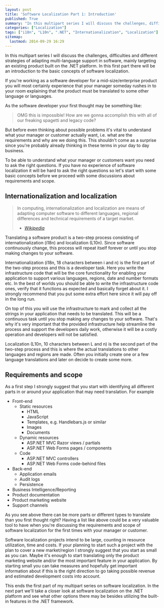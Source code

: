```yaml
---
layout: post
title: 'Software Localization Part 1: Introduction'
published: True
summary: "In this multipart series I will discuss the challenges, difficulties and different strategies of adapting multi-language support in software, mainly targeting an existing product built on the .NET platform. In this first part there will be an introduction to the basic concepts of software localization."
categories: ["Localization"]
tags: ["i18n", "L10n", ".NET", "Internationalization", "Localization"]
sitemap:
  lastmod: 2014-09-29 16:29
---
```


In this multipart series I will discuss the challenges, difficulties and different strategies of adapting multi-language support in software,
mainly targeting an existing product built on the .NET platform. In this first part there will be an introduction to the basic concepts of
software localization.

<!-- more -->

If you're working as a software developer for a mid-size/enterprise product you will most certainly experience that your manager someday rushes in
to your room explaining that the product must be translated to some other language or languages.

As the software developer your first thought may be something like:
>OMG this is impossible! How are we gonna accomplish this with all of our freaking spagetti and legacy code?

But before even thinking about possible problems it's vital to understand what your manager or customer actually want,
i.e. what are the requirements and why are we doing this. This shouldn't come as a surprise since you're probably already
thinking in these terms in your day to day business.

To be able to understand what your manager or customers want you need to ask the right questions. If you have no experience of
software localization it will be hard to ask the right questions so let's start with some basic concepts before we proceed with
some discussions about requirements and scope.

## Internationalization and localization
> In computing, internationalization and localization are means of adapting computer software to different languages, regional
> differences and technical requirements of a target market.<br/>
> - <cite>[Wikipedia][1]</cite>

Translating a software product is a two-step process consisting of internationalization (i18n) and localization (L10n). Since software
continuously change, this process will repeat itself forever or until you stop making changes to your software.

Internationalization (i18n, 18 characters between i and n) is the first part of the two-step process and this is a developer task.
Here you write the infrastructure code that will be the core functionality for enabling your application to support various languages,
regions, date and number formats etc. In the best of worlds you should be able to write the infrastructure code ones, verify that it
functions as expected and basically forget about it. I strongly recommend that you put some extra effort here since it will pay off
in the long run.

On top of this you will use the infrastructure to mark and collect all the strings in your application that needs
to be translated. This will be a continuous task until you stop making any changes to your software. That's why it's very important that
the provided infrastructure help streamline the process and support the developers daily work, otherwise it will be a costly operation and
developers will not be satisfied.

Localization (L10n, 10 characters between L and n) is the second part of the two-step process and this is where the actual translations to other
languages and regions are made. Often you initially create one or a few language translations and later on decide to create some more.

## Requirements and scope
As a first step I strongly suggest that you start with identifying all different parts in or around your application that may need
translation. For example

* Front-end
    * Static resources
        * HTML
        * JavaScript
        * Templates, e.g. Handlebars.js or similar
        * Images
        * Documents
    * Dynamic resources
        * ASP.NET MVC Razor views / partials
        * ASP.NET Web Forms pages / components
    * Code
        * ASP.NET MVC controllers
        * ASP.NET Web Forms code-behind files
* Back-end
    * Application emails
    * Audit logs
    * Persistence
* Business Intelligence/Reporting
* Product documentation
* Product marketing website
* Support channels

As you see above there can be more parts or different types to translate than you first thought right? Having a list like above could
be a very valuable tool to have when you're discussing the requirements and scope of software localization for the first times with
your manager or customer.

Software localization projects intend to be large, counting in resource utilization, time and costs. If your planning to start such a
project with the plan to cover a new market/region I strongly suggest that you start as small as you can. Maybe it's enough to start
translating only the product marketing website and/or the most important feature in your application. By starting small you can
take measures and hopefully get important information about if this is the right direction to go taking possible revenue and estimated
development costs into account.

This ends the first part of my multipart series on software localization. In the next part we'll take a closer look at software
localization on the .NET platform and see what other options there may be besides utilizing the built-in features in the .NET framework.

[1]:http://en.wikipedia.org/wiki/Internationalization_and_localization